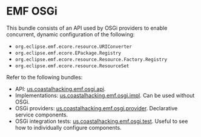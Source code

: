 
# EMF OSGi

This bundle consists of an API used by OSGi providers to enable concurrent, dynamic configuration of the following:

* `org.eclipse.emf.ecore.resource.URIConverter`
* `org.eclipse.emf.ecore.EPackage.Registry`
* `org.eclipse.emf.ecore.resource.Resource.Factory.Registry`
* `org.eclipse.emf.ecore.resource.ResourceSet`

Refer to the following bundles:

* API: [us.coastalhacking.emf.osgi.api](us.coastalhacking.emf.osgi.api/README.md).
* Implementations: [us.coastalhacking.emf.osgi.impl](us.coastalhacking.emf.osgi.impl/README.md). Can be used without OSGi.
* OSGi providers: [us.coastalhacking.emf.osgi.provider](us.coastalhacking.emf.osgi.provider/README.md). Declarative service components.
* OSGi integration tests: [us.coastalhacking.emf.osgi.test](us.coastalhacking.emf.osgi.test). Useful to see how to individually configure components.